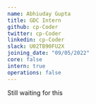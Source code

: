 ```yaml
---
name: Abhiuday Gupta
title: GDC Intern
github: cp-Coder
twitter: cp-Coder
linkedin: cp-Coder
slack: U02TB90FU2X
joining_date: "09/05/2022"
core: false
intern: true
operations: false
---
```


Still waiting for this    
